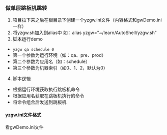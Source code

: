 ### 做单层跳板机跳转
1. 项目拉下来之后在根目录下创建一个yzgw.ini文件（内容格式和gwDemo.ini一样）
2. 将yzgw.sh加入到alias中
如：alias yzgw="~/learn/AutoShell/yzgw.sh"
3. 脚本运行demo
- ``yzgw qa schedule 0``
- 第一个参数为运行环境（如：qa、pre、prod）
- 第二个参数为应用名（如：schedule）
- 第三个参数为机器索引（如0、1、2，默认为0）
4. 脚本逻辑
- 根据运行环境获取执行跳板机命令
- 根据应用名获取在跳板机执行的命令
- 将命令组合后发送到跳板机

#### yzgw.ini文件格式
看gwDemo.ini文件